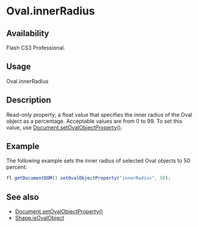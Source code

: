 # Oval.innerRadius

## Availability

Flash CS3 Professional.

## Usage

Oval.innerRadius

## Description

Read-only property; a float value that specifies the inner radius of the Oval object as a percentage. Acceptable values are from 0 to 99.
To set this value, use [Document.setOvalObjectProperty()](../Document_object/Document590.md).

## Example

The following example sets the inner radius of selected Oval objects to 50 percent:

```javascript
fl.getDocumentDOM().setOvalObjectProperty("innerRadius", 50);
```

## See also

- [Document.setOvalObjectProperty()](../Document_object/Document590.md)
- [Shape.isOvalObject](../Shape_object/Shape9.md)
